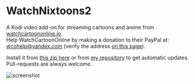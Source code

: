 # WatchNixtoons2

A Kodi video add-on for streaming cartoons and anime from [watchcartoononline.io](https://www.watchcartoononline.io).   
Help WatchCartoonOnline by making a donation to their PayPal at: wcohelp@yandex.com (verify the address [on this page](https://www.watchcartoononline.io/contact?nomobile=1)).  

Install it from [this zip here](https://github.com/doko-desuka/plugin.video.watchnixtoons2/raw/master/plugin.video.watchnixtoons2-0.1.0.zip) or from [my repository](https://github.com/doko-desuka/doko.repository/releases) to get automatic updates.  
Pull-requests are always welcome.

![screenshot](https://images2.imgbox.com/b1/7a/wmdubsNr_o.png)  
